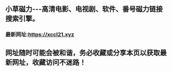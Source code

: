 ## **小草磁力---高清电影、电视剧、软件、番号磁力链接搜索引擎。**
### 最新网址:<a href="https://xccl21.xyz" target="_blank">https://xccl21.xyz</a>
## 网址随时可能会被和谐，务必收藏或分享本页以获取最新网址，收藏访问不迷路！
